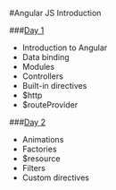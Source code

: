 #Angular JS Introduction

###[Day 1](day_1/)
- Introduction to Angular
- Data binding
- Modules
- Controllers
- Built-in directives
- $http
- $routeProvider

###[Day 2](day_2/)
- Animations
- Factories
- $resource
- Filters
- Custom directives